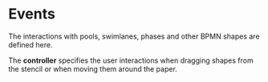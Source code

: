 # Events

The interactions with pools, swimlanes, phases and other BPMN shapes are defined here.

The **controller** specifies the user interactions when dragging shapes from the stencil or when moving them around the paper.
